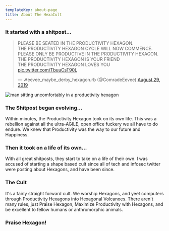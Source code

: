 ```yaml
---
templateKey: about-page
title: About The HexaCult
---
```

### It started with a shitpost...

<blockquote class="twitter-tweet" data-partner="tweetdeck"><p lang="en" dir="ltr">PLEASE BE SEATED IN THE PRODUCTIVITY HEXAGON.<br>THE PRODUCTIVITY HEXAGON CYCLE WILL NOW COMMENCE.<br>PLEASE ONLY BE PRODUCTIVE IN THE PRODUCTIVITY HEXAGON.<br>THE PRODUCTIVITY HEXAGON IS YOUR FRIEND<br>THE PRODUCTIVITY HEXAGON LOVES YOU <a href="https://t.co/TbuuCsT90L">pic.twitter.com/TbuuCsT90L</a></p>&mdash; ☭eevee_maybe_derby_hexagon.rb (@ComradeEevee) <a href="https://twitter.com/ComradeEevee/status/1167053541292331008?ref_src=twsrc%5Etfw">August 29, 2019</a></blockquote>
<script async src="https://platform.twitter.com/widgets.js" charset="utf-8"></script>

![man sitting uncomfortably in a productivity hexagon](/img/productivity_hexagon.png "The Productivity Hexagon")

### The Shitpost began evolving...

Within minutes, the Productivity Hexagon took on its own life. This was a rebellion against all the ultra-AGILE, open office fuckery we all have to do endure. We knew that Productivity was the way to our future and Happiness. 

### Then it took on a life of its own...

With all great shitposts, they start to take on a life of their own. I was accused of starting a shape based cult since all of tech and infosec twitter were posting about Hexagons, and have been since. 

### The Cult

It's a fairly straight forward cult. We worship Hexagons, and yeet computers through Productivity Hexagons into Hexagonal Volcanoes. There aren't many rules, just Praise Hexagon, Maximize Productivity with Hexagons, and be excellent to fellow humans or anthromorphic animals.

### Praise Hexagon!
